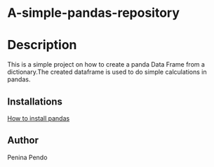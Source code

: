 # A-simple-pandas-repository

# Description
This is a simple project on how to create a panda Data Frame from a dictionary.The created dataframe is used to do simple calculations in pandas.

## Installations
[How to install pandas](https://pandas.pydata.org/docs/getting_started/install.html) 






## Author
Penina Pendo
